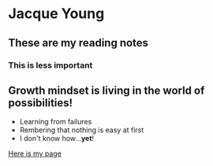 # Jacque Young
## These are my reading notes
### This is less important

## Growth mindset is living in the world of possibilities!
- Learning from failures
- Rembering that nothing is easy at first
- I don't know how...**yet**!

[Here is my page](https://jyoung7834.github.io/reading-notes/)
